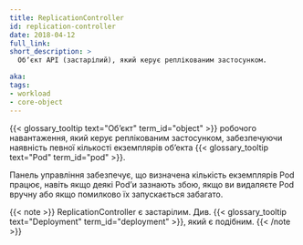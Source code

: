 ```yaml
---
title: ReplicationController
id: replication-controller
date: 2018-04-12
full_link:
short_description: >
  Обʼєкт API (застарілий), який керує реплікованим застосунком.

aka:
tags:
- workload
- core-object
---
```


{{< glossary_tooltip text="Обʼєкт" term_id="object" >}} робочого навантаження, який керує реплікованим застосунком, забезпечуючи наявність певної кількості екземплярів обʼекта {{< glossary_tooltip text="Pod" term_id="pod" >}}.

<!--more-->

Панель управління забезпечує, що визначена кількість екземплярів Pod працює, навіть якщо деякі Podʼи зазнають збою, якщо ви видаляєте Pod вручну або якщо помилково їх запускається забагато.

{{< note >}}
ReplicationController є застарілим. Див. {{< glossary_tooltip text="Deployment" term_id="deployment" >}}, який є подібним.
{{< /note >}}

